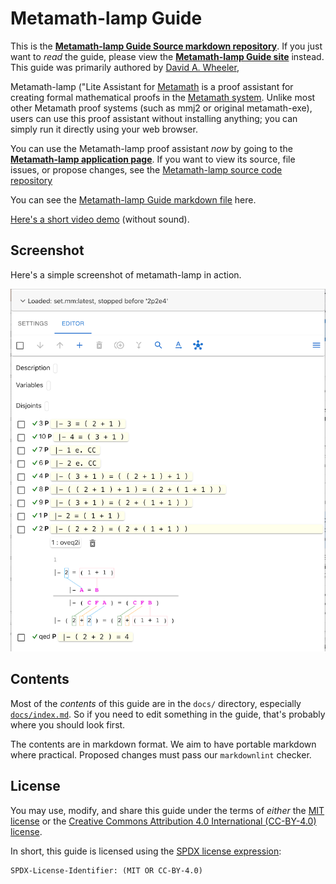 # Metamath-lamp Guide

This is the
[**Metamath-lamp Guide Source markdown repository**](https://lamp-guide.metamath.org/).
If you just want to *read* the guide, please view the
[**Metamath-lamp Guide site**](https://lamp-guide.metamath.org/) instead.
This guide was primarily authored by [David A. Wheeler](https://dwheeler.com),

Metamath-lamp ("Lite Assistant for [Metamath](https://us.metamath.org)
is a proof assistant for creating formal
mathematical proofs in the [Metamath system](https://us.metamath.org/).
Unlike most other Metamath proof systems
(such as mmj2 or original metamath-exe),
users can use this proof assistant without installing anything;
you can simply run it directly using your web browser.

You can use the Metamath-lamp proof assistant *now* by going to the
**[Metamath-lamp application page](https://expln.github.io/lamp/latest/index.html)**.
If you want to view its source, file issues, or propose changes, see the
[Metamath-lamp source code repository](https://github.com/expln/metamath-lamp)

You can see the
[Metamath-lamp Guide markdown file](docs/index.md#metamath-lamp-guide)
here.

[Here's a short video demo](https://drive.google.com/file/d/1IwdHLpQreZ_1CJFZJmptRJc2unO8aNh4/view?usp=sharing) (without sound).

## Screenshot

Here's a simple screenshot of metamath-lamp in action.

![Screenshot of metamath-lamp showing 2 + 2 = 4](./docs/metamath-lamp-example.png)

## Contents

Most of the *contents* of this guide are in the `docs/` directory,
especially [`docs/index.md`](docs/index.md).
So if you need to edit something in the guide, that's probably where
you should look first.

The contents are in markdown format.
We aim to have portable markdown where practical.
Proposed changes must pass our `markdownlint` checker.

## License

You may use, modify, and share this guide under the terms of *either*
the [MIT license](./LICENSE.txt) or the
[Creative Commons Attribution 4.0 International (CC-BY-4.0) license](LICENSE-CC-BY-4.0.md).

In short, this guide is licensed using the
[SPDX license expression](https://github.com/david-a-wheeler/spdx-tutorial):

~~~~
SPDX-License-Identifier: (MIT OR CC-BY-4.0)
~~~~
